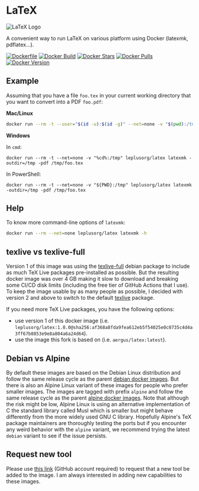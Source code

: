 # LaTeX

![LaTeX Logo](/latex.png)

A convenient way to run LaTeX on various platform using Docker (latexmk, pdflatex...).

[![Dockerfile](https://img.shields.io/badge/GitHub-Dockerfile-blue)](https://github.com/leplusorg/docker-latex/blob/main/latex/Dockerfile)
[![Docker Build](https://github.com/leplusorg/docker-latex/workflows/Docker/badge.svg)](https://github.com/leplusorg/docker-latex/actions?query=workflow:"Docker")
[![Docker Stars](https://img.shields.io/docker/stars/leplusorg/latex)](https://hub.docker.com/r/leplusorg/latex)
[![Docker Pulls](https://img.shields.io/docker/pulls/leplusorg/latex)](https://hub.docker.com/r/leplusorg/latex)
[![Docker Version](https://img.shields.io/docker/v/leplusorg/latex?sort=semver)](https://hub.docker.com/r/leplusorg/latex)

## Example

Assuming that you have a file `foo.tex` in your current working directory that you want to convert into a PDF `foo.pdf`:

**Mac/Linux**

```bash
docker run --rm -t --user="$(id -u):$(id -g)" --net=none -v "$(pwd):/tmp" leplusorg/latex latexmk -outdir=/tmp -pdf /tmp/foo.tex
```

**Windows**

In `cmd`:

```batch
docker run --rm -t --net=none -v "%cd%:/tmp" leplusorg/latex latexmk -outdir=/tmp -pdf /tmp/foo.tex
```

In PowerShell:

```pwsh
docker run --rm -t --net=none -v "${PWD}:/tmp" leplusorg/latex latexmk -outdir=/tmp -pdf /tmp/foo.tex
```

## Help

To know more command-line options of `latexmk`:

```bash
docker run --rm --net=none leplusorg/latex latexmk -h
```

## texlive vs texlive-full

Version 1 of this image was using the
[texlive-full](https://packages.debian.org/search?keywords=texlive-full&searchon=names&exact=1&suite=all&section=all)
debian package to include as much TeX Live packages pre-installed as
possible. But the resulting docker image was over 4 GB making it slow
to download and breaking some CI/CD disk limits (including the free
tier of GitHub Actions that I use). To keep the image usable by as many
people as possible, I decided with version 2 and above to switch
to the default
[texlive](https://packages.debian.org/search?keywords=texlive&searchon=names&exact=1&suite=all&section=all)
package.

If you need more TeX Live packages, you have the following options:

- use version 1 of this docker image (i.e. `leplusorg/latex:1.0.0@sha256:af368a8fda9fea612eb5f54025e0c0735c4d4a3ff67b0853e9e8a804a6a24d64`).
- use the image this fork is based on (i.e. `aergus/latex:latest`).

## Debian vs Alpine

By default these images are based on the Debian Linux distribution
and follow the same release cycle as the parent
[debian docker images](https://hub.docker.com/_/debian). But there is
also an Alpine Linux variant of these images for people who prefer
smaller images. The images are tagged with prefix `alpine` and follow
the same release cycle as the parent
[alpine docker images](https://hub.docker.com/_/alpine). Note that
although the risk might be low, Alpine Linux is using an alternative
implementation of C the standard library called Musl which is smaller
but might behave differently from the more widely used GNU C
library. Hopefully Alpine's TeX package maintainers are thoroughly
testing the ports but if you encounter any weird behavior with the
`alpine` variant, we recommend trying the latest `debian` variant to
see if the issue persists.

## Request new tool

Please use [this link](https://github.com/leplusorg/docker-latex/issues/new?assignees=thomasleplus&labels=enhancement&template=feature_request.md&title=%5BFEAT%5D) (GitHub account required) to request that a new tool be added to the image. I am always interested in adding new capabilities to these images.

